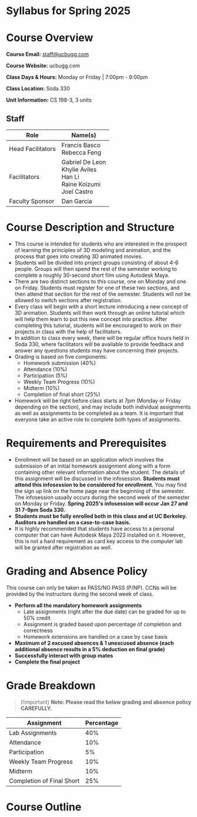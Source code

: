 # Syllabus for Spring 2025

# Course Overview

**Course Email:** staff@ucbugg.com  

**Course Website:** ucbugg.com

**Class Days & Hours:** Monday or Friday | 7:00pm - 9:00pm  

**Class Location:** Soda 330  

**Unit Information:** CS 198-3, 3 units

## Staff

| Role              | Name(s)                                                                                                         |
| ----------------- | --------------------------------------------------------------------------------------------------------------- |
| Head Facilitators | Francis Basco <br>Rebecca Feng                                                                                      |
| Facilitators      | Gabriel De Leon <br>Khylie Aviles<br>Han Li<br>Raine Koizumi <br> Joel Castro|
| Faculty Sponsor   | Dan Garcia                                                                                                      |

# Course Description and Structure

- This course is intended for students who are interested in the prospect of learning the principles of 3D modeling and animation, and the process that goes into creating 3D animated movies.
- Students will be divided into project groups consisting of about 4-6 people. Groups will then spend the rest of the semester working to complete a roughly 30-second short film using Autodesk Maya.
- There are two distinct sections to this course, one on Monday and one on Friday. Students must register for one of these two sections, and then attend that section for the rest of the semester. Students will not be allowed to switch sections after registration.
- Every class will begin with a short lecture introducing a new concept of 3D animation. Students will then work through an online tutorial which will help them learn to put this new concept into practice. After completing this tutorial, students will be encouraged to work on their projects in class with the help of facilitators.
- In addition to class every week, there will be regular office hours held in Soda 330, where facilitators will be available to provide feedback and answer any questions students may have concerning their projects.
- Grading is based on five components:
  - Homework submission (40%)
  - Attendance (10%)
  - Participation (5%)
  - Weekly Team Progress (10%)
  - Midterm (10%)
  - Completion of final short (25%)
- Homework will be right before class starts at 7pm (Monday or Friday depending on the section), and may include both individual assignments as well as assignments to be completed as a team. It is important that everyone take an active role to complete both types of assignments.

# Requirements and Prerequisites

- Enrollment will be based on an application which involves the submission of an initial homework assignment along with a form containing other relevant information about the student. The details of this assignment will be discussed in the infosession. **Students must attend this infosession to be considered for enrollment**. You may find the sign up link on the home page near the beginning of the semester. The infosession usually occurs during the second week of the semester on Monday or Friday. **Spring 2025's infosession will occur Jan 27 and 31 7-9pm Soda 330.**
- **Students must be fully enrolled both in this class and at UC Berkeley. Auditors are handled on a case-to-case basis.**
- It is highly recommended that students have access to a personal computer that can have Autodesk Maya 2023 installed on it. However, this is not a hard requirement as card key access to the computer lab will be granted after registration as well.

# Grading and Absence Policy

This course can only be taken as PASS/NO PASS (P/NP). CCNs will be provided by the instructors during the second week of class.

- **Perform all the mandatory homework assignments**
  - Late assignments (right after the due date) can be graded for up to 50% credit
  - Assignment is graded based upon percentage of completion and correctness
  - Homework extensions are handled on a case by case basis
- **Maximum of 2 excused absences & 1 unexcused absence (each additional absence results in a 5% deduction on final grade)**
- **Successfully interact with group mates**
- **Complete the final project**

# Grade Breakdown

> (!important)
> **Note: Please read the below grading and absence policy CAREFULLY.**

| Assignment                | Percentage |
| ------------------------- | ---------- |
| Lab Assignments           | 40%        |
| Attendance                | 10%        |
| Participation             | 5%         |
| Weekly Team Progress      | 10%        |
| Midterm                   | 10%        |
| Completion of Final Short | 25%        |

# Course Outline


